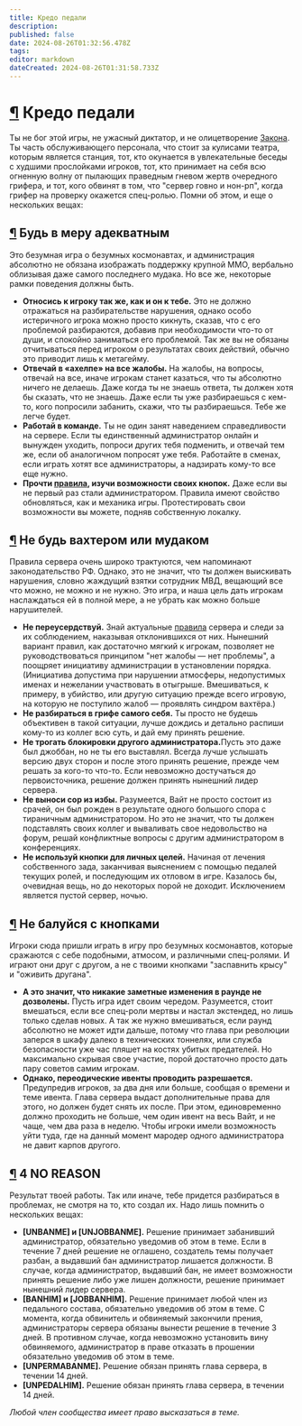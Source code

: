 ```yaml
---
title: Кредо педали
description: 
published: false
date: 2024-08-26T01:32:56.478Z
tags: 
editor: markdown
dateCreated: 2024-08-26T01:31:58.733Z
---
```


<div><h1 id="кредо-педали" class="toc-header"><a class="toc-anchor" href="#кредо-педали">¶</a> Кредо педали</h1>
<p>Ты не бог этой игры, не ужасный диктатор, и не олицетворение <a href="/ru/rules" class="is-internal-link is-valid-page">Закона</a>. Ты часть обслуживающего персонала, что стоит за кулисами театра, которым является станция, тот, кто окунается в увлекательные беседы с худшими прослойками игроков, тот, кто принимает на себя всю огненную волну от пылающих праведным гневом жертв очередного грифера, и тот, кого обвинят в том, что "сервер говно и нон-рп", когда грифер на проверку окажется спец-ролью. Помни об этом, и еще о нескольких вещах:</p>
<h2 id="будь-в-меру-адекватным" class="toc-header"><a class="toc-anchor" href="#будь-в-меру-адекватным">¶</a> Будь в меру адекватным</h2>
<p>Это безумная игра о безумных космонавтах, и администрация абсолютно не обязана изображать поддержку крупной ММО, вербально облизывая даже самого последнего мудака. Но все же, некоторые рамки поведения должны быть.</p>
<ul>
  <li><strong>Относись к игроку так же, как и он к тебе.</strong> Это не должно отражаться на разбирательстве нарушения, однако особо истеричного игрока можно просто кикнуть, сказав, что с его проблемой разбираются, добавив при необходимости что-то от души, и спокойно заниматься его проблемой. Так же вы не обязаны отчитываться перед игроком о результатах своих действий, обычно это приводит лишь к метагейму.</li>
  <li><strong>Отвечай в «ахелпе» на все жалобы.</strong> На жалобы, на вопросы, отвечай на все, иначе игрокам станет казаться, что ты абсолютно ничего не делаешь. Даже когда ты не знаешь ответа, ты должен хотя бы сказать, что не знаешь. Даже если ты уже разбираешься с кем-то, кого попросили забанить, скажи, что ты разбираешься. Тебе же легче будет.</li>
  <li><strong>Работай в команде.</strong> Ты не один занят наведением справедливости на сервере. Если ты единственный администратор онлайн и вынужден уходить, попроси других тебя подменить, и отвечай тем же, если об аналогичном попросят уже тебя. Работайте в сменах, если играть хотят все администраторы, а надзирать кому-то все еще нужно.</li>
  <li><strong>Прочти </strong><a href="/ru/rules" class="is-internal-link is-valid-page"><strong>правила</strong></a><strong>, изучи возможности своих кнопок.</strong> Даже если вы не первый раз стали администратором. Правила имеют свойство обновляться, как и механика игры. Протестировать свои возможности вы можете, подняв собственную локалку.</li>
</ul>
<h2 id="не-будь-вахтером-или-мудаком" class="toc-header"><a class="toc-anchor" href="#не-будь-вахтером-или-мудаком">¶</a> Не будь вахтером или мудаком</h2>
<p>Правила сервера очень широко трактуются, чем напоминают законодательство РФ. Однако, это не значит, что ты должен выискивать нарушения, словно жаждущий взятки сотрудник МВД, вещающий все что можно, не можно и не нужно. Это игра, и наша цель дать игрокам наслаждаться ей в полной мере, а не убрать как можно больше нарушителей.</p>
<ul>
  <li><strong>Не переусердствуй.</strong> Знай актуальные <a href="/ru/rules" class="is-internal-link is-valid-page">правила</a> сервера и следи за их соблюдением, наказывая отклонившихся от них. Нынешний вариант правил, как достаточно мягкий к игрокам, позволяет не руководствоваться принципом "нет жалобы — нет проблемы", а поощряет инициативу администрации в установлении порядка. (Инициатива допустима при нарушении атмосферы, недопустимых именах и нежелании участвовать в отыгрыше. Вмешиваться, к примеру, в убийство, или другую ситуацию прежде всего игровую, на которую не поступило жалоб — проявлять синдром вахтёра.)</li>
  <li><strong>Не разбираться в грифе самого себя.</strong> Ты просто не будешь объективен в такой ситуации, лучше дождись и детально распиши кому-то из коллег всю суть, и дай ему принять решение.</li>
  <li><strong>Не трогать блокировки другого администратора.</strong>Пусть это даже был джоббан, но не ты его выставлял. Всегда лучше услышать версию двух сторон и после этого принять решение, прежде чем решать за кого-то что-то. Если невозможно достучаться до первоисточника, решение должен принять нынешний лидер сервера.</li>
  <li><strong>Не выноси сор из избы.</strong> Разумеется, Вайт не просто состоит из срачей, он был рожден в результате одного большого спора с тираничным администратором. Но это не значит, что ты должен подставлять своих коллег и вываливать свое недовольство на форум, решай конфликтные вопросы с другим администратором в конференциях.</li>
  <li><strong>Не используй кнопки для личных целей.</strong> Начиная от лечения собственного зада, заканчивая выяснением с помощью педалей текущих ролей, и последующим их отловом в игре. Казалось бы, очевидная вещь, но до некоторых порой не доходит. Исключением является пустой сервер, ночью.</li>
</ul>
<h2 id="не-балуйся-с-кнопками" class="toc-header"><a class="toc-anchor" href="#не-балуйся-с-кнопками">¶</a> Не балуйся с кнопками</h2>
<p>Игроки сюда пришли играть в игру про безумных космонавтов, которые сражаются с себе подобными, атмосом, и различными спец-ролями. И играют они друг с другом, а не с твоими кнопками "заспавнить крысу" и "оживить другана".</p>
<ul>
  <li><strong>А это значит, что никакие заметные изменения в раунде не дозволены.</strong> Пусть игра идет своим чередом. Разумеется, стоит вмешаться, если все спец-роли мертвы и настал экстендед, но лишь только сделав новых. А так же нужно вмешиваться, если раунд абсолютно не может идти дальше, потому что глава при революции заперся в шкафу далеко в технических тоннелях, или служба безопасности уже час пляшет на костях убитых предателей. Но максимально скрывая свое участие, порой достаточно просто дать пару советов самим игрокам.</li>
  <li><strong>Однако, переодические ивенты проводить разрешается.</strong> Предупредив игроков, за два дня или больше, сообщая о времени и теме ивента. Глава сервера выдаст дополнительные права для этого, но должен будет снять их после. При этом, единовременно должно проходить не больше, чем один ивент на весь Вайт, и не чаще, чем два раза в неделю. Чтобы игроки имели возможность уйти туда, где на данный момент мародер одного администратора не давит карпов другого.</li>
</ul>
<h2 id="h-4-no-reason" class="toc-header"><a class="toc-anchor" href="#h-4-no-reason">¶</a> 4 NO REASON</h2>
<p>Результат твоей работы. Так или иначе, тебе придется разбираться в проблемах, не смотря на то, кто создал их. Надо лишь помнить о нескольких вещах:</p>
<ul>
  <li><strong>[UNBANME] и [UNJOBBANME].</strong> Решение принимает забанивший администратор, обязательно уведомив об этом в теме. Если в течение 7 дней решение не оглашено, создатель темы получает разбан, а выдавший бан администратор лишается должности. В случае, когда администратор, выдавший бан, не имеет возможности принять решение либо уже лишен должности, решение принимает нынешний лидер сервера.</li>
  <li><strong>[BANHIM] и [JOBBANHIM].</strong> Решение принимает любой член из педального состава, обязательно уведомив об этом в теме. С момента, когда обвинитель и обвиняемый закончили прения, администраторы сервера обязаны вынести решение в течение 3 дней. В противном случае, когда невозможно установить вину обвиняемого, администратор в праве отказать в прошении обязательно уведомив об этом в теме.</li>
  <li><strong>[UNPERMABANME].</strong> Решение обязан принять глава сервера, в течении 14 дней.</li>
  <li><strong>[UNPEDALHIM].</strong> Решение обязан принять глава сервера, в течении 14 дней.</li>
</ul>
<p><i>Любой член сообщества имеет право высказаться в теме.</i></p>